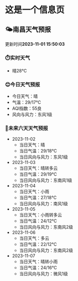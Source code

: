 # 这是一个信息页 
## 🌤️**南昌**天气预报
更新时间**2023-11-01 15:50:03**
### ⏱️实时天气
- 晴28℃
### 😊今日天气预报
- 今日天气：晴
- 气温：29/17℃
- AQI指数：55良
- 风向与风力：东风1级
### 🤩未来六天天气预报
- 2023-11-02
  - 当日天气：晴
  - 当日气温：29/18℃
  - 当日风向与风力：东风1级
- 2023-11-03
  - 当日天气：晴转多云
  - 当日气温：29/19℃
  - 当日风向与风力：东南风1级
- 2023-11-04
  - 当日天气：小雨
  - 当日气温：27/18℃
  - 当日风向与风力：南风1级
- 2023-11-05
  - 当日天气：小雨转多云
  - 当日气温：24/12℃
  - 当日风向与风力：东南风2级
- 2023-11-06
  - 当日天气：多云
  - 当日气温：22/12℃
  - 当日风向与风力：东南风2级
- 2023-11-07
  - 当日天气：晴转小雨
  - 当日气温：24/16℃
  - 当日风向与风力：微风1级

